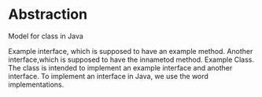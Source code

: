 # Abstraction
Model for class in Java

Example interface, which is supposed to have an example method.
Another interface,which is supposed to have the innametod method.
Example Class. The class is intended to implement an example interface and another interface. To implement an interface in Java, we use the word implementations.
